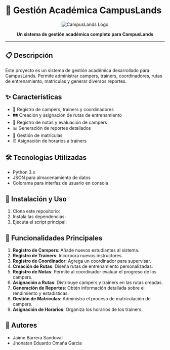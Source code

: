# 🏫 Gestión Académica CampusLands

<p align="center">
  <img src="https://via.placeholder.com/150?text=CampusLands" alt="CampusLands Logo">
</p>

<p align="center">
  <strong>Un sistema de gestión académica completo para CampusLands</strong>
</p>

---

## 📋 Descripción

Este proyecto es un sistema de gestión académica desarrollado para CampusLands. Permite administrar campers, trainers, coordinadores, rutas de entrenamiento, matrículas y generar diversos reportes.

## ✨ Características

- 👥 Registro de campers, trainers y coordinadores
- 🛤️ Creación y asignación de rutas de entrenamiento
- 📝 Registro de notas y evaluación de campers
- 📊 Generación de reportes detallados
- 📅 Gestión de matrículas
- ⏰ Asignación de horarios a trainers

## 🛠️ Tecnologías Utilizadas

- Python 3.x
- JSON para almacenamiento de datos
- Colorama para interfaz de usuario en consola

## 🚀 Instalación y Uso

1. Clona este repositorio:
2. Instala las dependencias:
3. Ejecuta el script principal:

## 📌 Funcionalidades Principales

1. **Registro de Campers**: Añade nuevos estudiantes al sistema.
2. **Registro de Trainers**: Incorpora nuevos instructores.
3. **Registro de Coordinador**: Agrega un coordinador para supervisar.
4. **Creación de Rutas**: Diseña rutas de entrenamiento personalizadas.
5. **Registro de Notas**: Permite al coordinador evaluar el progreso de los campers.
6. **Asignación a Rutas**: Distribuye campers y trainers en las rutas creadas.
7. **Generación de Reportes**: Obtén información detallada sobre el rendimiento y estadísticas.
8. **Gestión de Matrículas**: Administra el proceso de matriculación de campers.
9. **Asignación de Horarios**: Organiza los horarios de los trainers.

## 👥 Autores

- Jaime Barrera Sandoval
- Jhonatan Eduardo Omaña Garcia

